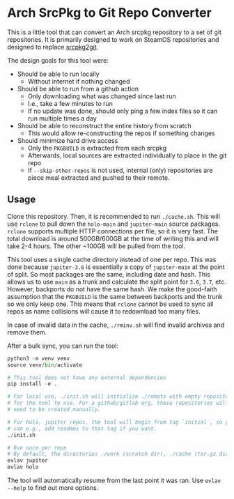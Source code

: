 # Arch SrcPkg to Git Repo Converter
This is a little tool that can convert an Arch srcpkg repository to a set of git repositories. It is primarily designed to work on SteamOS repositories and designed to replace [srcpkg2git](https://gitlab.com/evlaV/srcpkg2git). 

The design goals for this tool were:
  - Should be able to run locally
    - Without internet if nothing changed
  - Should be able to run from a github action
    - Only downloading what was changed since last run
    - I.e., take a few minutes to run
    - If no update was done, should only ping a few index files so it can run multiple times a day
  - Should be able to reconstruct the entire history from scratch
    - This would allow re-constructing the repos if something changes
  - Should minimize hard drive access
    - Only the `PKGBUILD` is extracted from each srcpkg
    - Afterwards, local sources are extracted individually to place in the git repo
    - If `--skip-other-repos` is not used, internal (only) repositories are piece meal extracted and pushed to their remote.

## Usage
Clone this repository. Then, it is recommended to run `./cache.sh`. This will use `rclone` to pull down the `holo-main` and `jupiter-main` source packages. `rclone` supports multiple HTTP connections per file, so it is very fast. The total download is around 500GB/600GB at the time of writing this and will take 2-4 hours. The other ~100GB will be pulled from the tool.

This tool uses a single cache directory instead of one per repo. This was done because `jupiter-3.6` is essentially a copy of `jupiter-main` at the point of split. So most packages are the same, including date and hash. This allows us to use `main` as a trunk and calculate the split point for `3.6`, `3.7`, etc. However, backports do not have the same hash. We make the good-faith assumption that the `PKGBUILD` is the same between backports and the trunk so we only keep one. This means that `rclone` cannot be used to sync all repos as name collisions will cause it to redownload too many files.

In case of invalid data in the cache, `./rminv.sh` will find invalid archives and remove them.

After a bulk sync, you can run the tool:
```python
python3 -m venv venv
source venv/bin/activate

# This tool does not have any external dependencies
pip install -e .

# For local use, ./init.sh will initialize ./remote with empty repositories
# for the tool to use. For a github/gitlab org, these repositories will
# need to be created manually.

# For holo, jupiter repos, the tool will begin from tag `initial`, so you
# can e.g., add readmes to that tag if you want.
./init.sh

# Run once per repo
# By default, the directories ./work (scratch dir), ./cache (tar.gz dir), ./remote (placeholder for a Github Org) are used
evlav jupiter
evlav holo
```

The tool will automatically resume from the last point it was ran. Use `evlav --help` to find out more options.